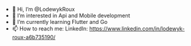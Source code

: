 - 👋 Hi, I’m @LodewykRoux
- 👀 I’m interested in Api and Mobile development
- 🌱 I’m currently learning Flutter and Go
- 📫 How to reach me: LinkedIn: https://www.linkedin.com/in/lodewyk-roux-a6b735190/

<!---
LodewykRoux/LodewykRoux is a ✨ special ✨ repository because its `README.md` (this file) appears on your GitHub profile.
You can click the Preview link to take a look at your changes.
--->
